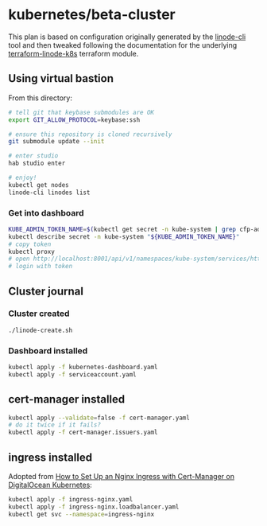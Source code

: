 # kubernetes/beta-cluster

This plan is based on configuration originally generated by the [linode-cli](https://github.com/linode/linode-cli) tool and then tweaked following the documentation for the underlying [terraform-linode-k8s](https://github.com/linode/terraform-linode-k8s) terraform module.

## Using virtual bastion

From this directory:

```bash
# tell git that keybase submodules are OK
export GIT_ALLOW_PROTOCOL=keybase:ssh

# ensure this repository is cloned recursively
git submodule update --init

# enter studio
hab studio enter

# enjoy!
kubectl get nodes
linode-cli linodes list
```

### Get into dashboard

```bash
KUBE_ADMIN_TOKEN_NAME=$(kubectl get secret -n kube-system | grep cfp-admin-token | awk '{print $1}')
kubectl describe secret -n kube-system "${KUBE_ADMIN_TOKEN_NAME}"
# copy token
kubectl proxy
# open http://localhost:8001/api/v1/namespaces/kube-system/services/https:kubernetes-dashboard:/proxy/#!/login
# login with token
```

## Cluster journal

### Cluster created

```bash
./linode-create.sh
```

### Dashboard installed

```bash
kubectl apply -f kubernetes-dashboard.yaml
kubectl apply -f serviceaccount.yaml
```

## cert-manager installed

```bash
kubectl apply --validate=false -f cert-manager.yaml
# do it twice if it fails?
kubectl apply -f cert-manager.issuers.yaml
```

## ingress installed

Adopted from [How to Set Up an Nginx Ingress with Cert-Manager on DigitalOcean Kubernetes](https://www.digitalocean.com/community/tutorials/how-to-set-up-an-nginx-ingress-with-cert-manager-on-digitalocean-kubernetes):

```bash
kubectl apply -f ingress-nginx.yaml
kubectl apply -f ingress-nginx.loadbalancer.yaml
kubectl get svc --namespace=ingress-nginx
```
